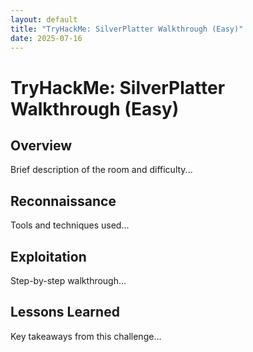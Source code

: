 ```yaml
---
layout: default
title: "TryHackMe: SilverPlatter Walkthrough (Easy)"
date: 2025-07-16
---
```


# TryHackMe: SilverPlatter Walkthrough (Easy)

## Overview
Brief description of the room and difficulty...

## Reconnaissance
Tools and techniques used...

## Exploitation
Step-by-step walkthrough...

## Lessons Learned
Key takeaways from this challenge...
